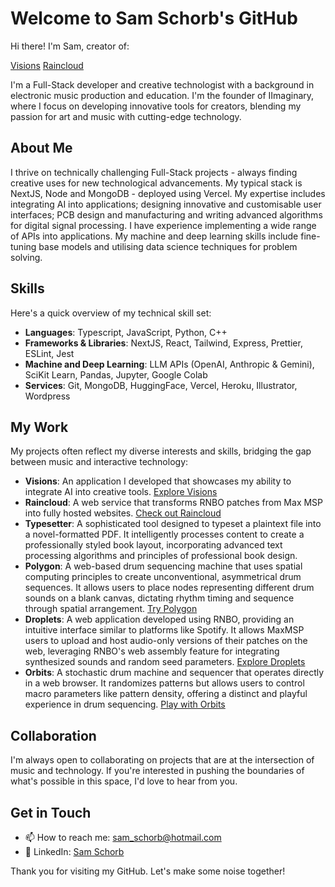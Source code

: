 # Welcome to Sam Schorb's GitHub

Hi there! I'm Sam, creator of:

[Visions](https://visions.iimaginary.com/)
[Raincloud](https://raincloud.iimaginary.com/patch/6672d2bd539caa38942aa0e5)

I'm a Full-Stack developer and creative technologist with a background in electronic music production and education. I'm the founder of IImaginary, where I focus on developing innovative tools for creators, blending my passion for art and music with cutting-edge technology.

## About Me

I thrive on technically challenging Full-Stack projects - always finding creative uses for new technological advancements. My typical stack is NextJS, Node and MongoDB - deployed using Vercel. My expertise includes integrating AI into applications; designing innovative and customisable user interfaces; PCB design and manufacturing and writing advanced algorithms for digital signal processing. I have experience implementing a wide range of APIs into applications. My machine and deep learning skills include fine-tuning base models and utilising data science techniques for problem solving.

## Skills

Here's a quick overview of my technical skill set:

- **Languages**: Typescript, JavaScript, Python, C++
- **Frameworks & Libraries**: NextJS, React, Tailwind, Express, Prettier, ESLint, Jest
- **Machine and Deep Learning**: LLM APIs (OpenAI, Anthropic & Gemini), SciKit Learn, Pandas, Jupyter, Google Colab
- **Services**: Git, MongoDB, HuggingFace, Vercel, Heroku, Illustrator, Wordpress

## My Work

My projects often reflect my diverse interests and skills, bridging the gap between music and interactive technology:

- **Visions**: An application I developed that showcases my ability to integrate AI into creative tools. [Explore Visions](https://visions.iimaginary.com/)
- **Raincloud**: A web service that transforms RNBO patches from Max MSP into fully hosted websites. [Check out Raincloud](https://raincloud.iimaginary.com/patch/6672d2bd539caa38942aa0e5)
- **Typesetter**: A sophisticated tool designed to typeset a plaintext file into a novel-formatted PDF. It intelligently processes content to create a professionally styled book layout, incorporating advanced text processing algorithms and principles of professional book design.
- **Polygon**: A web-based drum sequencing machine that uses spatial computing principles to create unconventional, asymmetrical drum sequences. It allows users to place nodes representing different drum sounds on a blank canvas, dictating rhythm timing and sequence through spatial arrangement. [Try Polygon](https://polygon.iimaginary.com/)
- **Droplets**: A web application developed using RNBO, providing an intuitive interface similar to platforms like Spotify. It allows MaxMSP users to upload and host audio-only versions of their patches on the web, leveraging RNBO's web assembly feature for integrating synthesized sounds and random seed parameters. [Explore Droplets](https://droplets.iimaginary.com/)
- **Orbits**: A stochastic drum machine and sequencer that operates directly in a web browser. It randomizes patterns but allows users to control macro parameters like pattern density, offering a distinct and playful experience in drum sequencing. [Play with Orbits](https://iimaginary.com/orbits/)


## Collaboration

I'm always open to collaborating on projects that are at the intersection of music and technology. If you're interested in pushing the boundaries of what's possible in this space, I'd love to hear from you.

## Get in Touch

- 📫 How to reach me: [sam_schorb@hotmail.com](mailto:sam_schorb@hotmail.com)
- 🔗 LinkedIn: [Sam Schorb](https://www.linkedin.com/in/sam-schorb/)

Thank you for visiting my GitHub. Let's make some noise together!
